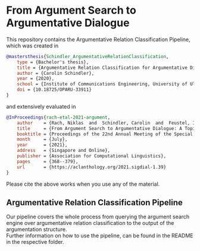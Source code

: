 # From Argument Search to Argumentative Dialogue
This repository contains the Argumentative Relation Classification Pipeline, which was created in
```bibtex
@mastersthesis{Schindler_ArgumentativeRelationClassification,
    type = {Bachelor's thesis},
    title = {Argumentative Relation Classification for Argumentative Dialogue Systems},
    author = {Carolin Schindler},
    year = {2020},
    school = {Institute of Communications Engineering, University of Ulm},
    doi = {10.18725/OPARU-33911}
}
```
and extensively evaluated in
```bibtex
@InProceedings{rach-etal-2021-argument,
    author    = {Rach, Niklas  and  Schindler, Carolin  and  Feustel, Isabel  and  Daxenberger, Johannes  and  Minker, Wolfgang  and  Ultes, Stefan},
    title     = {From Argument Search to Argumentative Dialogue: A Topic-independent Approach to Argument Acquisition for Dialogue Systems},
    booktitle = {Proceedings of the 22nd Annual Meeting of the Special Interest Group on Discourse and Dialogue},
    month     = {July},
    year      = {2021},
    address   = {Singapore and Online},
    publisher = {Association for Computational Linguistics},
    pages     = {368--379},
    url       = {https://aclanthology.org/2021.sigdial-1.39}
}
```  
Please cite the above works when you use any of the material.

## Argumentative Relation Classification Pipeline
Our pipeline covers the whole process from querying the argument search engine over argumentative relation classification to the output of the argumentation structure.  
Further information on how to use the pipeline, can be found in the README in the respective folder.
